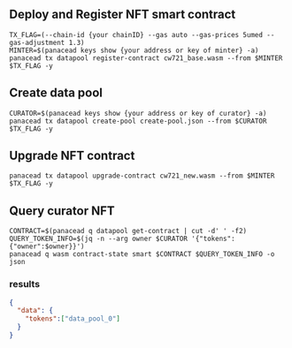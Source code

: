 ## Deploy and Register NFT smart contract

```shell
TX_FLAG=(--chain-id {your chainID} --gas auto --gas-prices 5umed --gas-adjustment 1.3)
MINTER=$(panacead keys show {your address or key of minter} -a)
panacead tx datapool register-contract cw721_base.wasm --from $MINTER $TX_FLAG -y
```

## Create data pool

```shell
CURATOR=$(panacead keys show {your address or key of curator} -a)
panacead tx datapool create-pool create-pool.json --from $CURATOR $TX_FLAG -y
```

## Upgrade NFT contract
```shell
panacead tx datapool upgrade-contract cw721_new.wasm --from $MINTER $TX_FLAG -y
```

## Query curator NFT
```shell
CONTRACT=$(panacead q datapool get-contract | cut -d' ' -f2)
QUERY_TOKEN_INFO=$(jq -n --arg owner $CURATOR '{"tokens":{"owner":$owner}}')
panacead q wasm contract-state smart $CONTRACT $QUERY_TOKEN_INFO -o json
```
### results
```json
{
  "data": {
    "tokens":["data_pool_0"]
  }
}
```